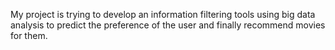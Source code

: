 My project is trying to develop an information filtering tools using big data analysis to predict the preference of the user and finally recommend movies for them. 
